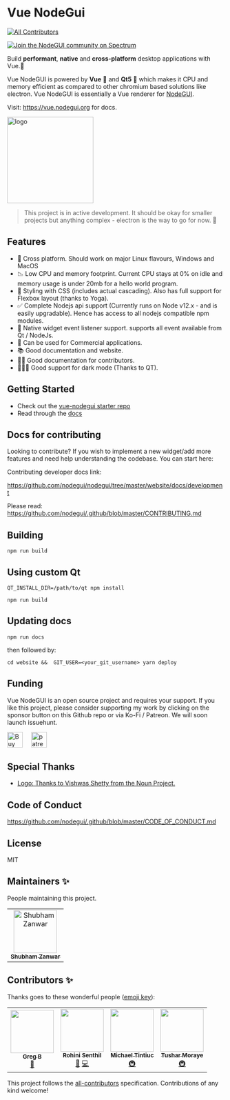 # Vue NodeGui
<!-- ALL-CONTRIBUTORS-BADGE:START - Do not remove or modify this section -->
[![All Contributors](https://img.shields.io/badge/all_contributors-4-orange.svg?style=flat-square)](#contributors-)
<!-- ALL-CONTRIBUTORS-BADGE:END -->

[![Join the NodeGUI community on Spectrum](https://withspectrum.github.io/badge/badge.svg)](https://spectrum.chat/nodegui)

Build **performant**, **native** and **cross-platform** desktop applications with Vue.🚀

Vue NodeGUI is powered by **Vue** 🌈 and **Qt5** 💚 which makes it CPU and memory efficient as compared to other chromium based solutions like electron. Vue NodeGUI is essentially a Vue renderer for [NodeGUI](https://github.com/nodegui/nodegui).

Visit: https://vue.nodegui.org for docs.

<img alt="logo" src="https://github.com/nodegui/nodegui/raw/master/extras/logo/nodegui.png" height="200" />

> This project is in active development. It should be okay for smaller projects but anything complex - electron is the way to go for now. 🚧

## Features

- 🧬 Cross platform. Should work on major Linux flavours, Windows and MacOS
- 📉 Low CPU and memory footprint. Current CPU stays at 0% on idle and memory usage is under 20mb for a hello world program.
- 💅 Styling with CSS (includes actual cascading). Also has full support for Flexbox layout (thanks to Yoga).
- ✅ Complete Nodejs api support (Currently runs on Node v12.x - and is easily upgradable). Hence has access to all nodejs compatible npm modules.
- 🎪 Native widget event listener support. supports all event available from Qt / NodeJs.
- 💸 Can be used for Commercial applications.
- 📚 Good documentation and website.
- 🧙‍♂️ Good documentation for contributors.
- 🦹🏻‍♀️ Good support for dark mode (Thanks to QT).

## Getting Started

- Check out the [vue-nodegui starter repo](https://github.com/nodegui/vue-nodegui-starter)
- Read through the [docs](https://vue.nodegui.org)

## Docs for contributing

Looking to contribute? If you wish to implement a new widget/add more features and need help understanding the codebase. You can start here:

Contributing developer docs link:

https://github.com/nodegui/nodegui/tree/master/website/docs/development

Please read: https://github.com/nodegui/.github/blob/master/CONTRIBUTING.md

## Building

`npm run build`

## Using custom Qt

`QT_INSTALL_DIR=/path/to/qt npm install`

`npm run build`

## Updating docs

`npm run docs`

then followed by:

`cd website &&  GIT_USER=<your_git_username> yarn deploy`

## Funding

Vue NodeGUI is an open source project and requires your support. If you like this project, please consider supporting my work by clicking on the sponsor button on this Github repo or via Ko-Fi / Patreon. We will soon launch issuehunt.

<p>
 <a href='https://ko-fi.com/shubhamzanwar' target='_blank'><img height='36' style='border:0px;height:36px;' src='https://az743702.vo.msecnd.net/cdn/kofi4.png?v=2' border='0' alt='Buy Me a Coffee at ko-fi.com' /></a> &nbsp; &nbsp; 
 <a href="https://www.patreon.com/shubhamzanwar"><img alt="patreon" src="https://encrypted-tbn0.gstatic.com/images?q=tbn%3AANd9GcS6Vwdt8lWjAfo5blHIj1M1vn6E0ZamZui0RA&usqp=CAU"  height="36px" /></a>
</p>

## Special Thanks

- [Logo: Thanks to Vishwas Shetty from the Noun Project.](https://github.com/nodegui/nodegui/blob/master/extras/legal/logo/thanks.md)

## Code of Conduct

https://github.com/nodegui/.github/blob/master/CODE_OF_CONDUCT.md

## License

MIT

## Maintainers ✨

People maintaining this project.

<!-- prettier-ignore -->
<table>
  <tr>
    <td align="center"><a href="https://twitter.com/szanwar22"><img src="https://avatars0.githubusercontent.com/u/15626155?v=4" width="100px;" alt="Shubham Zanwar"/><br /><sub><b>Shubham Zanwar</b></sub></a></td>
  </tr>
</table>

## Contributors ✨

Thanks goes to these wonderful people ([emoji key](https://allcontributors.org/docs/en/emoji-key)):

<!-- ALL-CONTRIBUTORS-LIST:START - Do not remove or modify this section -->
<!-- prettier-ignore-start -->
<!-- markdownlint-disable -->
<table>
  <tr>
    <td align="center"><a href="https://gregbenner.life"><img src="https://avatars3.githubusercontent.com/u/1177690?v=4" width="100px;" alt=""/><br /><sub><b>Greg B</b></sub></a><br /><a href="https://github.com/nodegui/vue-nodegui/commits?author=gregbenner" title="Documentation">📖</a></td>
    <td align="center"><a href="https://github.com/rohinivsenthil"><img src="https://avatars1.githubusercontent.com/u/42040329?v=4" width="100px;" alt=""/><br /><sub><b>Rohini Senthil</b></sub></a><br /><a href="https://github.com/nodegui/vue-nodegui/commits?author=rohinivsenthil" title="Documentation">📖</a> <a href="https://github.com/nodegui/vue-nodegui/commits?author=rohinivsenthil" title="Code">💻</a></td>
    <td align="center"><a href="https://michaeltintiuc.com"><img src="https://avatars2.githubusercontent.com/u/1321256?v=4" width="100px;" alt=""/><br /><sub><b>Michael Tintiuc</b></sub></a><br /><a href="#infra-michaeltintiuc" title="Infrastructure (Hosting, Build-Tools, etc)">🚇</a></td>
    <td align="center"><a href="https://tusharmoraye.github.io/"><img src="https://avatars3.githubusercontent.com/u/25436413?v=4" width="100px;" alt=""/><br /><sub><b>Tushar Moraye</b></sub></a><br /><a href="#infra-tusharmoraye" title="Infrastructure (Hosting, Build-Tools, etc)">🚇</a></td>
  </tr>
</table>

<!-- markdownlint-enable -->
<!-- prettier-ignore-end -->
<!-- ALL-CONTRIBUTORS-LIST:END -->

This project follows the [all-contributors](https://github.com/all-contributors/all-contributors) specification. Contributions of any kind welcome!